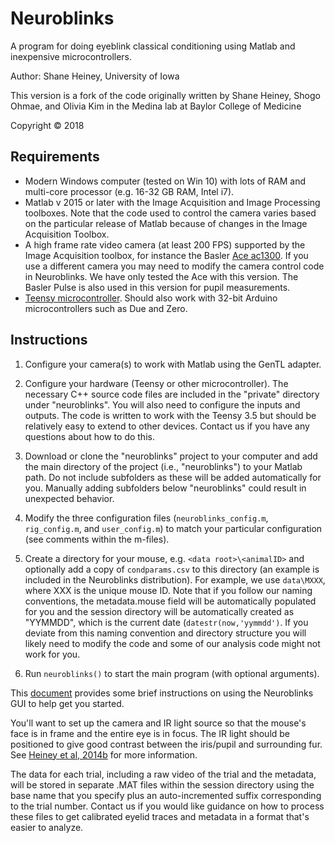 Neuroblinks 
===========

A program for doing eyeblink classical conditioning using Matlab and inexpensive microcontrollers. 

Author: Shane Heiney, University of Iowa

This version is a fork of the code originally written by Shane Heiney, Shogo Ohmae, and Olivia Kim in the Medina lab at Baylor College of Medicine

Copyright &copy; 2018


Requirements
------------

* Modern Windows computer (tested on Win 10) with lots of RAM and multi-core processor (e.g. 16-32 GB RAM, Intel i7).
* Matlab v 2015 or later with the Image Acquisition and Image Processing toolboxes. Note that the code used to control the camera varies based on the particular release of Matlab because of changes in the Image Acquisition Toolbox. 
* A high frame rate video camera (at least 200 FPS) supported by the Image Acquisition toolbox, for instance the Basler [Ace ac1300](https://www.baslerweb.com/en/products/cameras/area-scan-cameras/ace/aca1300-200um/). If you use a different camera you may need to modify the camera control code in Neuroblinks. We have only tested the Ace with this version. The Basler Pulse is also used in this version for pupil measurements.
* [Teensy microcontroller](https://www.pjrc.com/store/teensy35.html). Should also work with 32-bit Arduino microcontrollers such as Due and Zero. 


Instructions
------------

1. Configure your camera(s) to work with Matlab using the GenTL adapter. 

2. Configure your hardware (Teensy or other microcontroller). The necessary C++ source code files are included in the "private" directory under "neuroblinks". You will also need to configure the inputs and outputs. The code is written to work with the Teensy 3.5 but should be relatively easy to extend to other devices. Contact us if you have any questions about how to do this. 

3. Download or clone the "neuroblinks" project to your computer and add the main directory of the project (i.e., "neuroblinks") to your Matlab path. Do not include subfolders as these will be added automatically for you. Manually adding subfolders below "neuroblinks" could result in unexpected behavior. 

4. Modify the three configuration files (`neuroblinks_config.m`, `rig_config.m`, and `user_config.m`) to match your particular configuration (see comments within the m-files).

5. Create a directory for your mouse, e.g. `<data root>\<animalID>` and optionally add a copy of `condparams.csv` to this directory (an example is included in the Neuroblinks distribution). For example, we use `data\MXXX`, where XXX is the unique mouse ID. Note that if you follow our naming conventions, the metadata.mouse field will be automatically populated for you and the session directory will be automatically created as "YYMMDD", which is the current date (`datestr(now,'yymmdd')`. If you deviate from this naming convention and directory structure you will likely need to modify the code and some of our analysis code might not work for you. 

6. Run `neuroblinks()` to start the main program (with optional arguments).

This [document](https://docs.google.com/document/d/1InIuTQ_H1JthY9_0v9BHR0_naf4_ief3BlzZlXbdtBc/edit?usp=sharing)  provides some brief instructions on using the Neuroblinks GUI to help get you started. 

You'll want to set up the camera and IR light source so that the mouse's face is in frame and the entire eye is in focus. The IR light should be positioned to give good contrast between the iris/pupil and surrounding fur. See [Heiney et al, 2014b](http://www.ncbi.nlm.nih.gov/pubmed/25378152) for more information. 

The data for each trial, including a raw video of the trial and the metadata, will be stored in separate .MAT files within the session directory using the base name that you specify plus an auto-incremented suffix corresponding to the trial number. Contact us if you would like guidance on how to process these files to get calibrated eyelid traces and metadata in a format that's easier to analyze. 